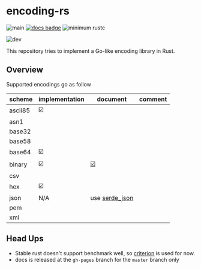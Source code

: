 # encoding-rs

![main](https://github.com/sammyne/encoding-rs/workflows/build/badge.svg?branch=main)
[![docs badge](https://img.shields.io/badge/docs-0.2.0-blue)](https://sammyne.github.io/encoding-rs/encoding/)
![minimum rustc](https://img.shields.io/badge/rustc-1.54%2B-blue)

![dev](https://github.com/sammyne/encoding-rs/workflows/build-dev/badge.svg?branch=dev)

This repository tries to implement a Go-like encoding library in Rust.

## Overview

Supported encodings go as follow

| scheme  | implementation          | document                               | comment |
| ------- | ----------------------- | -------------------------------------- | ------- |
| ascii85 | :ballot_box_with_check: |
| asn1    |                         |
| base32  |                         |
| base58  |                         |
| base64  | :ballot_box_with_check: |                                        |         |
| binary  | :ballot_box_with_check: | [:ballot_box_with_check:][binary-docs] |
| csv     |                         |
| hex     | :ballot_box_with_check: |
| json    | N/A                     | use [serde_json]                       |
| pem     |                         |
| xml     |                         |

## Head Ups

- Stable rust doesn't support benchmark well, so [criterion](https://crates.io/crates/criterion) is used for now.
- docs is released at the `gh-pages` branch for the `master` branch only

[binary-docs]: https://sammyne.github.io/encoding-rs/encoding/binary/index.html
[serde_json]: https://crates.io/crates/serde_json
